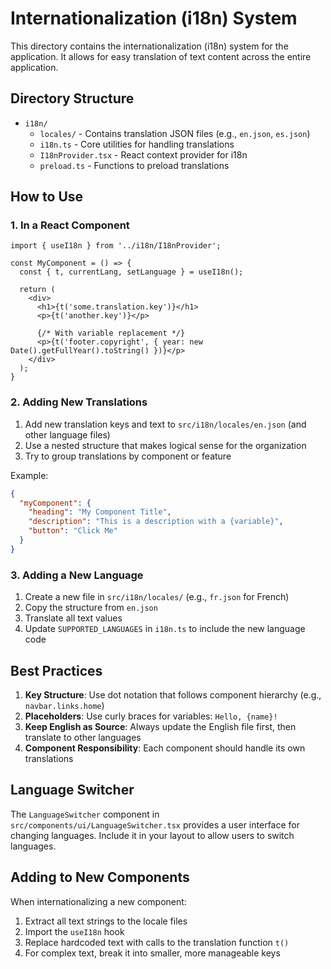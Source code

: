 # Internationalization (i18n) System

This directory contains the internationalization (i18n) system for the application. It allows for easy translation of text content across the entire application.

## Directory Structure

- `i18n/`
  - `locales/` - Contains translation JSON files (e.g., `en.json`, `es.json`)
  - `i18n.ts` - Core utilities for handling translations
  - `I18nProvider.tsx` - React context provider for i18n
  - `preload.ts` - Functions to preload translations 

## How to Use

### 1. In a React Component

```tsx
import { useI18n } from '../i18n/I18nProvider';

const MyComponent = () => {
  const { t, currentLang, setLanguage } = useI18n();
  
  return (
    <div>
      <h1>{t('some.translation.key')}</h1>
      <p>{t('another.key')}</p>
      
      {/* With variable replacement */}
      <p>{t('footer.copyright', { year: new Date().getFullYear().toString() })}</p>
    </div>
  );
}
```

### 2. Adding New Translations

1. Add new translation keys and text to `src/i18n/locales/en.json` (and other language files)
2. Use a nested structure that makes logical sense for the organization
3. Try to group translations by component or feature

Example:
```json
{
  "myComponent": {
    "heading": "My Component Title",
    "description": "This is a description with a {variable}",
    "button": "Click Me"
  }
}
```

### 3. Adding a New Language

1. Create a new file in `src/i18n/locales/` (e.g., `fr.json` for French)
2. Copy the structure from `en.json`
3. Translate all text values
4. Update `SUPPORTED_LANGUAGES` in `i18n.ts` to include the new language code

## Best Practices

1. **Key Structure**: Use dot notation that follows component hierarchy (e.g., `navbar.links.home`)
2. **Placeholders**: Use curly braces for variables: `Hello, {name}!`
3. **Keep English as Source**: Always update the English file first, then translate to other languages
4. **Component Responsibility**: Each component should handle its own translations

## Language Switcher

The `LanguageSwitcher` component in `src/components/ui/LanguageSwitcher.tsx` provides a user interface for changing languages. Include it in your layout to allow users to switch languages.

## Adding to New Components

When internationalizing a new component:

1. Extract all text strings to the locale files
2. Import the `useI18n` hook
3. Replace hardcoded text with calls to the translation function `t()`
4. For complex text, break it into smaller, more manageable keys 